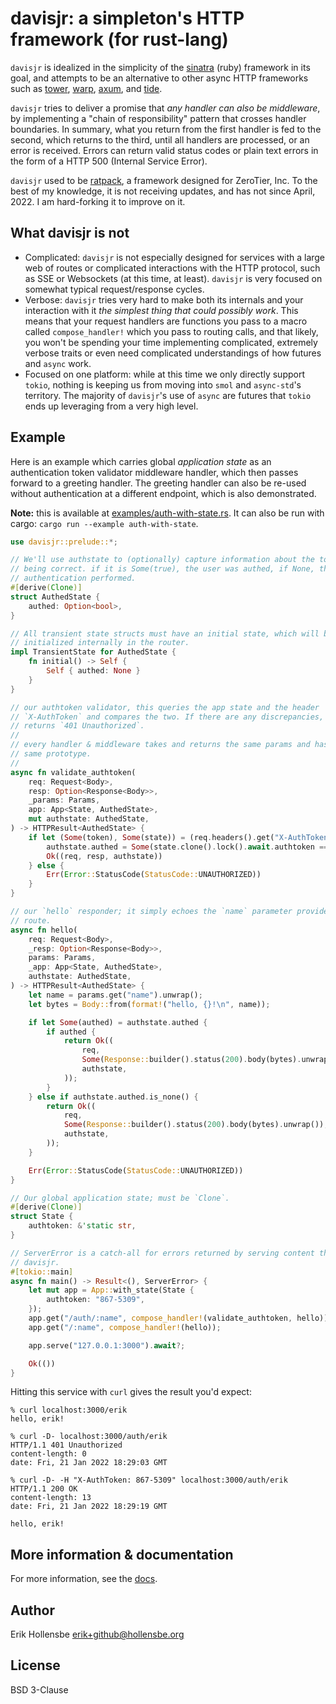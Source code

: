 # davisjr: a simpleton's HTTP framework (for rust-lang)

`davisjr` is idealized in the simplicity of the [sinatra](http://sinatrarb.com/) (ruby) framework in its goal, and attempts to be an alternative to other async HTTP frameworks such as [tower](https://github.com/tower-rs/tower), [warp](https://github.com/seanmonstar/warp), [axum](https://github.com/tokio-rs/axum), and [tide](https://github.com/http-rs/tide).

`davisjr` tries to deliver a promise that _any handler can also be middleware_, by implementing a "chain of responsibility" pattern that crosses handler boundaries. In summary, what you return from the first handler is fed to the second, which returns to the third, until all handlers are processed, or an error is received. Errors can return valid status codes or plain text errors in the form of a HTTP 500 (Internal Service Error).

`davisjr` used to be [ratpack](https://github.com/zerotier/ratpack), a framework designed for ZeroTier, Inc. To the best of my knowledge, it is not receiving updates, and has not since April, 2022. I am hard-forking it to improve on it.

## What davisjr is not

- Complicated: `davisjr` is not especially designed for services with a large web of routes or complicated interactions with the HTTP protocol, such as SSE or Websockets (at this time, at least). `davisjr` is very focused on somewhat typical request/response cycles.
- Verbose: `davisjr` tries very hard to make both its internals and your interaction with it _the simplest thing that could possibly work_. This means that your request handlers are functions you pass to a macro called `compose_handler!` which you pass to routing calls, and that likely, you won't be spending your time implementing complicated, extremely verbose traits or even need complicated understandings of how futures and `async` work.
- Focused on one platform: while at this time we only directly support `tokio`, nothing is keeping us from moving into `smol` and `async-std`'s territory. The majority of `davisjr`'s use of `async` are futures that `tokio` ends up leveraging from a very high level.

## Example

Here is an example which carries global _application state_ as an authentication token validator middleware handler, which then passes forward to a greeting handler. The greeting handler can also be re-used without authentication at a different endpoint, which is also demonstrated.

**Note:** this is available at [examples/auth-with-state.rs](examples/auth-with-state.rs). It can also be run with cargo: `cargo run --example auth-with-state`.

```rust
use davisjr::prelude::*;

// We'll use authstate to (optionally) capture information about the token
// being correct. if it is Some(true), the user was authed, if None, there was no
// authentication performed.
#[derive(Clone)]
struct AuthedState {
    authed: Option<bool>,
}

// All transient state structs must have an initial state, which will be
// initialized internally in the router.
impl TransientState for AuthedState {
    fn initial() -> Self {
        Self { authed: None }
    }
}

// our authtoken validator, this queries the app state and the header
// `X-AuthToken` and compares the two. If there are any discrepancies, it
// returns `401 Unauthorized`.
//
// every handler & middleware takes and returns the same params and has the
// same prototype.
//
async fn validate_authtoken(
    req: Request<Body>,
    resp: Option<Response<Body>>,
    _params: Params,
    app: App<State, AuthedState>,
    mut authstate: AuthedState,
) -> HTTPResult<AuthedState> {
    if let (Some(token), Some(state)) = (req.headers().get("X-AuthToken"), app.state().await) {
        authstate.authed = Some(state.clone().lock().await.authtoken == token);
        Ok((req, resp, authstate))
    } else {
        Err(Error::StatusCode(StatusCode::UNAUTHORIZED))
    }
}

// our `hello` responder; it simply echoes the `name` parameter provided in the
// route.
async fn hello(
    req: Request<Body>,
    _resp: Option<Response<Body>>,
    params: Params,
    _app: App<State, AuthedState>,
    authstate: AuthedState,
) -> HTTPResult<AuthedState> {
    let name = params.get("name").unwrap();
    let bytes = Body::from(format!("hello, {}!\n", name));

    if let Some(authed) = authstate.authed {
        if authed {
            return Ok((
                req,
                Some(Response::builder().status(200).body(bytes).unwrap()),
                authstate,
            ));
        }
    } else if authstate.authed.is_none() {
        return Ok((
            req,
            Some(Response::builder().status(200).body(bytes).unwrap()),
            authstate,
        ));
    }

    Err(Error::StatusCode(StatusCode::UNAUTHORIZED))
}

// Our global application state; must be `Clone`.
#[derive(Clone)]
struct State {
    authtoken: &'static str,
}

// ServerError is a catch-all for errors returned by serving content through
// davisjr.
#[tokio::main]
async fn main() -> Result<(), ServerError> {
    let mut app = App::with_state(State {
        authtoken: "867-5309",
    });
    app.get("/auth/:name", compose_handler!(validate_authtoken, hello));
    app.get("/:name", compose_handler!(hello));

    app.serve("127.0.0.1:3000").await?;

    Ok(())
}
```

Hitting this service with `curl` gives the result you'd expect:

```
% curl localhost:3000/erik
hello, erik!

% curl -D- localhost:3000/auth/erik
HTTP/1.1 401 Unauthorized
content-length: 0
date: Fri, 21 Jan 2022 18:29:03 GMT

% curl -D- -H "X-AuthToken: 867-5309" localhost:3000/auth/erik
HTTP/1.1 200 OK
content-length: 13
date: Fri, 21 Jan 2022 18:29:19 GMT

hello, erik!
```

## More information & documentation

For more information, see the [docs](https://docs.rs/davisjr/latest/davisjr/).

## Author

Erik Hollensbe <erik+github@hollensbe.org>

## License

BSD 3-Clause
